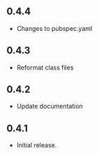 ## 0.4.4
- Changes to pubspec.yaml

## 0.4.3

- Reformat class files

## 0.4.2

- Update documentation

## 0.4.1

- Initial release.
